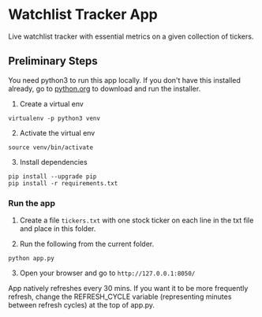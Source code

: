 # Watchlist Tracker App

Live watchlist tracker with essential metrics on a given collection of tickers.

## Preliminary Steps

You need python3 to run this app locally. If you don't have this installed already, go to [python.org](https://www.python.org/downloads/macos/) to download and run the installer. 

1. Create a virtual env

```
virtualenv -p python3 venv
```

2. Activate the virtual env

```
source venv/bin/activate
```

3. Install dependencies

```
pip install --upgrade pip
pip install -r requirements.txt
```

### Run the app

1. Create a file `tickers.txt` with one stock ticker on each line in the txt file and place in this folder.

2. Run the following from the current folder.
```
python app.py
```

3. Open your browser and go to `http://127.0.0.1:8050/`

App natively refreshes every 30 mins. If you want it to be more frequently refresh, change the REFRESH_CYCLE variable (representing minutes between refresh cycles) at the top of app.py.





